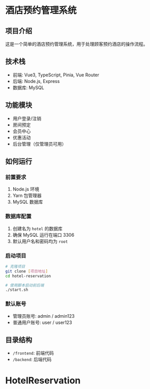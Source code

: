 # 酒店预约管理系统

## 项目介绍
这是一个简单的酒店预约管理系统，用于处理顾客预约酒店的操作流程。

## 技术栈
- 前端: Vue3, TypeScript, Pinia, Vue Router
- 后端: Node.js, Express
- 数据库: MySQL

## 功能模块
- 用户登录/注销
- 房间预定
- 会员中心
- 优惠活动
- 后台管理（仅管理员可用）

## 如何运行

### 前置要求
1. Node.js 环境
2. Yarn 包管理器
3. MySQL 数据库

### 数据库配置
1. 创建名为 `hotel` 的数据库
2. 确保 MySQL 运行在端口 3306
3. 默认用户名和密码均为 `root`

### 启动项目
```bash
# 克隆项目
git clone [项目地址]
cd hotel-reservation

# 使用脚本启动前后端
./start.sh
```

### 默认账号
- 管理员账号: admin / admin123
- 普通用户账号: user / user123

## 目录结构
- `/frontend`: 前端代码
- `/backend`: 后端代码

# HotelReservation
